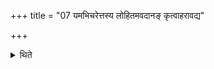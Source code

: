+++
title = "07 यमभिचरेत्तस्य लोहितमवदानङ् कृत्वाहरावद्य"

+++

<details><summary>थिते</summary>

यमभिचरेत्तस्य लोहितमवदानं कृत्वाहरावद्य शृतस्येत्यनुवाकेन जुहुयात् ७
</details>
